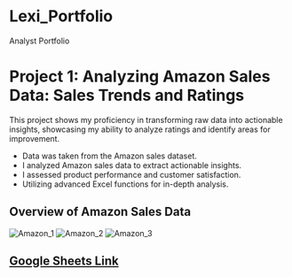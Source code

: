 # Lexi_Portfolio
 Analyst Portfolio

 # Project 1: Analyzing Amazon Sales Data: Sales Trends and Ratings
This project shows my proficiency in transforming raw data into actionable insights, showcasing my ability to analyze ratings and identify areas for improvement.
*	Data was taken from the Amazon sales dataset.
*	I analyzed Amazon sales data to extract actionable insights.
* I assessed product performance and customer satisfaction.
*	Utilizing advanced Excel functions for in-depth analysis.

## Overview of Amazon Sales Data
![Amazon_1](https://github.com/lexithomas/Lexi_Portfolio/assets/53840632/3b60004d-9255-4285-a074-672f144773bf)
![Amazon_2](https://github.com/lexithomas/Lexi_Portfolio/assets/53840632/e53c47f3-c2d8-48e3-9d6a-825d87f9f391)
![Amazon_3](https://github.com/lexithomas/Lexi_Portfolio/assets/53840632/2d399f91-f8e1-4feb-8912-d5c42659f4f5)



## [Google Sheets Link](https://docs.google.com/spreadsheets/d/1ls3Q2ZTmk7NAky3BFbEXQl43fTW4WkICEaI590QswKo/edit?usp=sharing)


